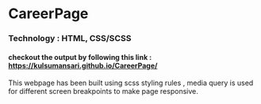 # CareerPage
### Technology : HTML, CSS/SCSS
#### checkout the output by following this link : https://kulsumansari.github.io/CareerPage/
This webpage has been built using scss styling rules , media query is used for different screen breakpoints to make page responsive.
